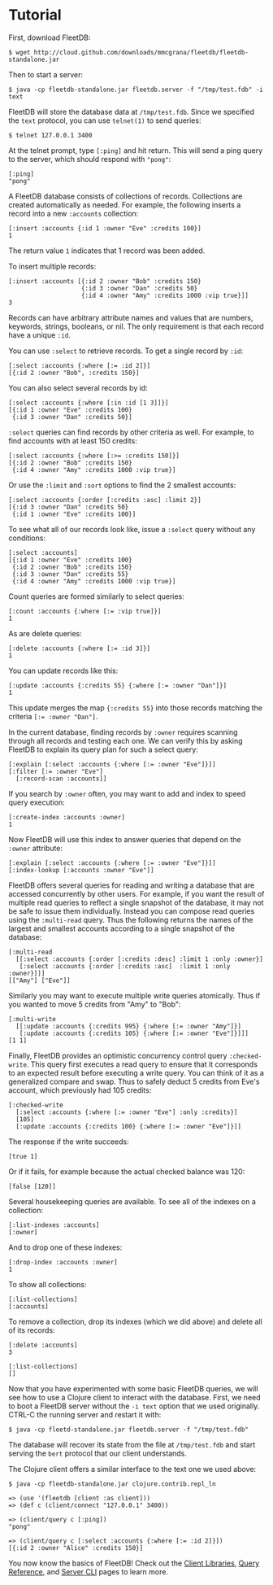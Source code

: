 Tutorial
========

First, download FleetDB:

    $ wget http://cloud.github.com/downloads/mmcgrana/fleetdb/fleetdb-standalone.jar

Then to start a server:

    $ java -cp fleetdb-standalone.jar fleetdb.server -f "/tmp/test.fdb" -i text

FleetDB will store the database data at `/tmp/test.fdb`. Since we specified the `text` protocol, you can use `telnet(1)` to send queries:

    $ telnet 127.0.0.1 3400

At the telnet prompt, type `[:ping]` and hit return. This will send a ping query to the server, which should respond with `"pong"`:

    [:ping]
    "pong"

A FleetDB database consists of collections of records. Collections are created automatically as needed. For example, the following inserts a record into a new `:accounts` collection:

    [:insert :accounts {:id 1 :owner "Eve" :credits 100}]
    1

The return value `1` indicates that 1 record was been added.

To insert multiple records:

    [:insert :accounts [{:id 2 :owner "Bob" :credits 150}
                        {:id 3 :owner "Dan" :credits 50}
                        {:id 4 :owner "Amy" :credits 1000 :vip true}]]
    3

Records can have arbitrary attribute names and values that are numbers, keywords, strings, booleans, or nil. The only requirement is that each record have a unique `:id`.

You can use `:select` to retrieve records. To get a single record by `:id`:

    [:select :accounts {:where [:= :id 2]}]
    [{:id 2 :owner "Bob", :credits 150}]

You can also select several records by id:

    [:select :accounts {:where [:in :id [1 3]]}]
    [{:id 1 :owner "Eve" :credits 100}
     {:id 3 :owner "Dan" :credits 50}]

`:select` queries can find records by other criteria as well. For example, to find accounts with at least 150 credits:

    [:select :accounts {:where [:>= :credits 150]}]
    [{:id 2 :owner "Bob" :credits 150}
     {:id 4 :owner "Amy" :credits 1000 :vip true}]

Or use the `:limit` and `:sort` options to find the 2 smallest accounts:

    [:select :accounts {:order [:credits :asc] :limit 2}]
    [{:id 3 :owner "Dan" :credits 50}
     {:id 1 :owner "Eve" :credits 100}]

To see what all of our records look like, issue a `:select` query without any conditions:

    [:select :accounts]
    [{:id 1 :owner "Eve" :credits 100}
     {:id 2 :owner "Bob" :credits 150}
     {:id 3 :owner "Dan" :credits 55}
     {:id 4 :owner "Amy" :credits 1000 :vip true}]

Count queries are formed similarly to select queries:

    [:count :accounts {:where [:= :vip true]}]
    1

As are delete queries:

    [:delete :accounts {:where [:= :id 3]}]
    1

You can update records like this:

    [:update :accounts {:credits 55} {:where [:= :owner "Dan"]}]
    1

This update merges the map `{:credits 55}` into those records matching the criteria `[:= :owner "Dan"]`.

In the current database, finding records by `:owner` requires scanning through all records and testing each one. We can verify this by asking FleetDB to explain its query plan for such a select query:

    [:explain [:select :accounts {:where [:= :owner "Eve"]}]]
    [:filter [:= :owner "Eve"]
      [:record-scan :accounts]]

If you search by `:owner` often, you may want to add and index to speed query execution:

    [:create-index :accounts :owner]
    1

Now FleetDB will use this index to answer queries that depend on the `:owner` attribute:

    [:explain [:select :accounts {:where [:= :owner "Eve"]}]]
    [:index-lookup [:accounts :owner "Eve"]]

FleetDB offers several queries for reading and writing a database that are accessed concurrently by other users. For example, if you want the result of multiple read queries to reflect a single snapshot of the database, it may not be safe to issue them individually. Instead you can compose read queries using the `:multi-read` query. Thus the following returns the names of the largest and smallest accounts according to a single snapshot of the database:

    [:multi-read
      [[:select :accounts {:order [:credits :desc] :limit 1 :only :owner}]
       [:select :accounts {:order [:credits :asc]  :limit 1 :only :owner}]]]
    [["Amy"] ["Eve"]]

Similarly you may want to execute multiple write queries atomically. Thus if you wanted to move 5 credits from "Amy" to "Bob":

    [:multi-write
      [[:update :accounts {:credits 995} {:where [:= :owner "Amy"]}]
       [:update :accounts {:credits 105} {:where [:= :owner "Eve"]}]]]
    [1 1]

Finally, FleetDB provides an optimistic concurrency control query `:checked-write`. This query first executes a read query to ensure that it corresponds to an expected result before executing a write query. You can think of it as a generalized compare and swap. Thus to safely deduct 5 credits from Eve's account, which previously had 105 credits:

    [:checked-write
      [:select :accounts {:where [:= :owner "Eve"] :only :credits}]
      [105]
      [:update :accounts {:credits 100} {:where [:= :owner "Eve"]}]]

The response if the write succeeds:

    [true 1]

Or if it fails, for example because the actual checked balance was 120:

    [false [120]]

Several housekeeping queries are available. To see all of the indexes on a collection:

    [:list-indexes :accounts]
    [:owner]

And to drop one of these indexes:

    [:drop-index :accounts :owner]
    1

To show all collections:

    [:list-collections]
    [:accounts]

To remove a collection, drop its indexes (which we did above) and delete all of its records:

    [:delete :accounts]
    3

    [:list-collections]
    []

Now that you have experimented with some basic FleetDB queries, we will see how to use a Clojure client to interact with the database. First, we need to boot a FleetDB server without the `-i text` option that we used originally. CTRL-C the running server and restart it with:

    $ java -cp fleetd-standalone.jar fleetdb.server -f "/tmp/test.fdb"

The database will recover its state from the file at `/tmp/test.fdb` and start serving the `bert` protocol that our client understands.

The Clojure client offers a similar interface to the text one we used above:

    $ java -cp fleetdb-standalone.jar clojure.contrib.repl_ln

    => (use '(fleetdb [client :as client]))
    => (def c (client/connect "127.0.0.1" 3400))

    => (client/query c [:ping])
    "pong"

    => (client/query c [:select :accounts {:where [:= :id 2]}])
    [{:id 2 :owner "Alice" :credits 150}]

You now know the basics of FleetDB! Check out the [Client Libraries](...), [Query Reference](...), and  [Server CLI](...) pages to learn more.
